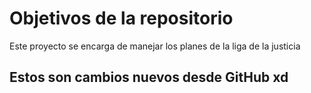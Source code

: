 # Objetivos de la repositorio

Este proyecto se encarga de manejar los planes de la liga de la justicia


## Estos son cambios nuevos desde GitHub xd
